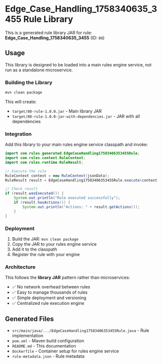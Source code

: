 # Edge_Case_Handling_1758340635_3455 Rule Library

This is a generated rule library JAR for rule: **Edge_Case_Handling_1758340635_3455** (ID: `80`)

## Usage

This library is designed to be loaded into a main rules engine service, not run as a standalone microservice.

### Building the Library

```bash
mvn clean package
```

This will create:
- `target/80-rule-1.0.0.jar` - Main library JAR
- `target/80-rule-1.0.0-jar-with-dependencies.jar` - JAR with all dependencies

### Integration

Add this library to your main rules engine service classpath and invoke:

```java
import com.rules.generated.EdgeCaseHandling17583406353455Rule;
import com.rules.context.RuleContext;
import com.rules.runtime.RuleResult;

// Execute the rule
RuleContext context = new RuleContext(jsonData);
RuleResult result = EdgeCaseHandling17583406353455Rule.execute(context);

// Check result
if (result.wasExecuted()) {
    System.out.println("Rule executed successfully");
    if (result.hasActions()) {
        System.out.println("Actions: " + result.getActions());
    }
}
```

### Deployment

1. Build the JAR: `mvn clean package`
2. Copy the JAR to your rules engine service
3. Add it to the classpath
4. Register the rule with your engine

### Architecture

This follows the **library JAR** pattern rather than microservices:
- ✅ No network overhead between rules
- ✅ Easy to manage thousands of rules
- ✅ Simple deployment and versioning
- ✅ Centralized rule execution engine

## Generated Files

- `src/main/java/.../EdgeCaseHandling17583406353455Rule.java` - Rule implementation
- `pom.xml` - Maven build configuration
- `README.md` - This documentation
- `Dockerfile` - Container setup for rules engine service
- `rule-metadata.json` - Rule metadata
